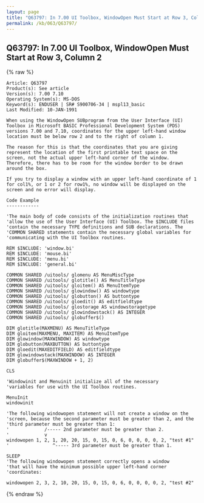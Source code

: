 ```yaml
---
layout: page
title: "Q63797: In 7.00 UI Toolbox, WindowOpen Must Start at Row 3, Column 2"
permalink: /kb/063/Q63797/
---
```


## Q63797: In 7.00 UI Toolbox, WindowOpen Must Start at Row 3, Column 2

{% raw %}

	Article: Q63797
	Product(s): See article
	Version(s): 7.00 7.10
	Operating System(s): MS-DOS
	Keyword(s): ENDUSER | SR# S900706-34 | mspl13_basic
	Last Modified: 10-JAN-1991
	
	When using the WindowOpen SUBprogram from the User Interface (UI)
	Toolbox in Microsoft BASIC Professional Development System (PDS)
	versions 7.00 and 7.10, coordinates for the upper left-hand window
	location must be below row 2 and to the right of column 1.
	
	The reason for this is that the coordinates that you are giving
	represent the location of the first printable text space on the
	screen, not the actual upper left-hand corner of the window.
	Therefore, there has to be room for the window border to be drawn
	around the box.
	
	If you try to display a window with an upper left-hand coordinate of 1
	for col1%, or 1 or 2 for row1%, no window will be displayed on the
	screen and no error will display.
	
	Code Example
	------------
	
	'The main body of code consists of the initialization routines that
	'allow the use of the User Interface (UI) Toolbox. The $INCLUDE files
	'contain the necessary TYPE definitions and SUB declarations. The
	'COMMON SHARED statements contain the necessary global variables for
	'communicating with the UI Toolbox routines.
	
	REM $INCLUDE: 'window.bi'
	REM $INCLUDE: 'mouse.bi'
	REM $INCLUDE: 'menu.bi'
	REM $INCLUDE: 'general.bi'
	
	COMMON SHARED /uitools/ glomenu AS MenuMiscType
	COMMON SHARED /uitools/ glotitle() AS MenuTitleType
	COMMON SHARED /uitools/ gloitem() AS MenuItemType
	COMMON SHARED /uitools/ glowindow() AS windowtype
	COMMON SHARED /uitools/ globutton() AS buttontype
	COMMON SHARED /uitools/ gloedit() AS editfieldtype
	COMMON SHARED /uitools/ glostorage AS windowstoragetype
	COMMON SHARED /uitools/ glowindowstack() AS INTEGER
	COMMON SHARED /uitools/ globuffer$()
	
	DIM glotitle(MAXMENU) AS MenuTitleType
	DIM gloitem(MAXMENU, MAXITEM) AS MenuItemType
	DIM glowindow(MAXWINDOW) AS windowtype
	DIM globutton(MAXBUTTON) AS buttontype
	DIM gloedit(MAXEDITFIELD) AS editfieldtype
	DIM glowindowstack(MAXWINDOW) AS INTEGER
	DIM globuffer$(MAXWINDOW + 1, 2)
	
	CLS
	
	'Windowinit and Menuinit initialize all of the necessary
	'variables for use with the UI Toolbox routines.
	
	MenuInit
	windowinit
	
	'The following windowopen statement will not create a window on the
	'screen, because the second parameter must be greater than 2, and the
	'third parameter must be greater than 1:
	'             /----- 2nd parameter must be greater than 2.
	'             v
	windowopen 1, 2, 1, 20, 20, 15, 0, 15, 0, 6, 0, 0, 0, 0, 2, "test #1"
	'                ^----- 3rd parameter must be greater than 1.
	
	SLEEP
	'The following windowopen statement correctly opens a window
	'that will have the minimum possible upper left-hand corner
	'coordinates:
	
	windowopen 2, 3, 2, 10, 20, 15, 0, 15, 0, 6, 0, 0, 0, 0, 2, "test #2"

{% endraw %}
